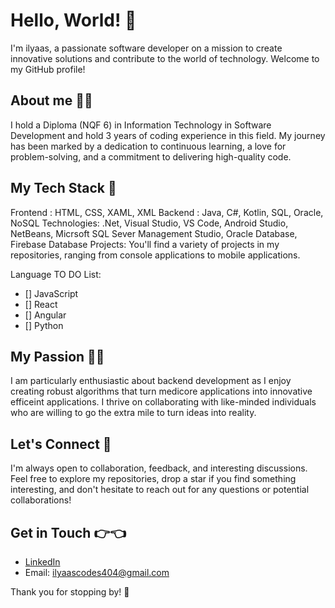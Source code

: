 # Hello, World! 👋
I'm ilyaas, a passionate software developer on a mission to create innovative solutions and contribute to the world of technology. Welcome to my GitHub profile!

## About me 👨‍🎓
I hold a Diploma (NQF 6) in Information Technology in Software Development and hold 3 years of coding experience in this field.
My journey has been marked by a dedication to continuous learning, a love for problem-solving, and a commitment to delivering high-quality code.

## My Tech Stack 💪
Frontend : HTML, CSS, XAML, XML
Backend : Java, C#, Kotlin, SQL, Oracle, NoSQL
Technologies: .Net, Visual Studio, VS Code, Android Studio, NetBeans, Micrsoft SQL Sever Management Studio, Oracle Database, Firebase Database
Projects: You'll find a variety of projects in my repositories, ranging from console applications to mobile applications.

Language TO DO List:

- [] JavaScript
- [] React
- [] Angular
- [] Python

## My Passion 👨‍💻
I am particularly enthusiastic about backend development as I enjoy creating robust algorithms that turn medicore applications into innovative efficeint applications.
I thrive on collaborating with like-minded individuals who are willing to go the extra mile to turn ideas into reality.

## Let's Connect 🤝
I'm always open to collaboration, feedback, and interesting discussions. 
Feel free to explore my repositories, drop a star if you find something interesting, and don't hesitate to reach out for any questions or potential collaborations!

## Get in Touch 👉👈
- [LinkedIn](https://www.linkedin.com/in/ilyaas-davids-b18a65219)
- Email: ilyaascodes404@gmail.com

Thank you for stopping by! 🚀
